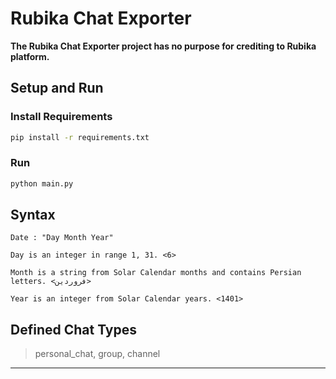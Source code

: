 # Rubika Chat Exporter

**The Rubika Chat Exporter project has no purpose for crediting to Rubika platform.**

## Setup and Run

### Install Requirements

```bash
pip install -r requirements.txt
```

### Run

```bash
python main.py
```

## Syntax

```text
Date : "Day Month Year"

Day is an integer in range 1, 31. <6>

Month is a string from Solar Calendar months and contains Persian letters. <فروردین>

Year is an integer from Solar Calendar years. <1401>
```

## Defined Chat Types

>personal_chat, group, channel
---

